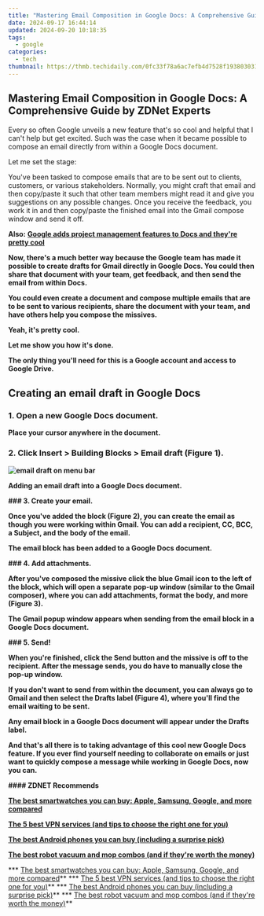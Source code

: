 ```yaml
---
title: "Mastering Email Composition in Google Docs: A Comprehensive Guide by ZDNet Experts"
date: 2024-09-17 16:44:14
updated: 2024-09-20 10:18:35
tags:
  - google
categories:
  - tech
thumbnail: https://thmb.techidaily.com/0fc33f78a6ac7efb4d7528f193803031f45ec9e70c0aa03967d621fbfa5bc6d6.jpg
---
```


## Mastering Email Composition in Google Docs: A Comprehensive Guide by ZDNet Experts

Every so often Google unveils a new feature that's so cool and helpful that I can't help but get excited. Such was the case when it became possible to compose an email directly from within a Google Docs document.

Let me set the stage:

You've been tasked to compose emails that are to be sent out to clients, customers, or various stakeholders. Normally, you might craft that email and then copy/paste it such that other team members might read it and give you suggestions on any possible changes. Once you receive the feedback, you work it in and then copy/paste the finished email into the Gmail compose window and send it off.

**Also:** [**Google adds project management features to Docs and they're pretty cool**](https://www.zdnet.com/article/google-adds-project-management-features-to-docs-and-its-pretty-cool/)

**Now, there's a much better way because the Google team has made it possible to create drafts for Gmail directly in Google Docs. You could then share that document with your team, get feedback, and then send the email from within Docs.**

**You could even create a document and compose multiple emails that are to be sent to various recipients, share the document with your team, and have others help you compose the missives.**

**Yeah, it's pretty cool.**

**Let me show you how it's done.**

**The only thing you'll need for this is a Google account and access to Google Drive.**

## **Creating an email draft in Google Docs**

### **1\. Open a new Google Docs document.** 

**Place your cursor anywhere in the document.**

### **2\. Click Insert > Building Blocks > Email draft (Figure 1).**

**![email draft on menu bar](https://www.zdnet.com/a/img/resize/6708cadf9696f563a35b8272080a1374fd34f1ed/2022/05/19/0b63aea7-8061-4920-b5c0-21adfc12b651/email1.jpg?auto=webp&width=1280)**

**Adding an email draft into a Google Docs document.**

**### 3\. Create your email.** 

**Once you've added the block (Figure 2), you can create the email as though you were working within Gmail. You can add a recipient, CC, BCC, a Subject, and the body of the email.** 

**The email block has been added to a Google Docs document.**

**### 4\. Add attachments.** 

**After you've composed the missive click the blue Gmail icon to the left of the block, which will open a separate pop-up window (similar to the Gmail composer), where you can add attachments, format the body, and more (Figure 3).**

**The Gmail popup window appears when sending from the email block in a Google Docs document.**

**### 5\. Send!**

**When you're finished, click the Send button and the missive is off to the recipient. After the message sends, you do have to manually close the pop-up window.**

**If you don't want to send from within the document, you can always go to Gmail and then select the Drafts label (Figure 4), where you'll find the email waiting to be sent.** 

**Any email block in a Google Docs document will appear under the Drafts label.**

**And that's all there is to taking advantage of this cool new Google Docs feature. If you ever find yourself needing to collaborate on emails or just want to quickly compose a message while working in Google Docs, now you can.**

**#### ZDNET Recommends**

**[The best smartwatches you can buy: Apple, Samsung, Google, and more compared](https://www.zdnet.com/article/best-smartwatch/ "The best smartwatches you can buy: Apple, Samsung, Google, and more compared")**

**[The 5 best VPN services (and tips to choose the right one for you)](https://www.zdnet.com/article/best-vpn/ "The 5 best VPN services (and tips to choose the right one for you)")**

**[The best Android phones you can buy (including a surprise pick)](https://www.zdnet.com/article/best-android-phone/ "The best Android phones you can buy (including a surprise pick)")**

**[The best robot vacuum and mop combos (and if they're worth the money)](https://www.zdnet.com/article/best-robot-vacuum-mop/ "The best robot vacuum and mop combos (and if they're worth the money)")**

*** [The best smartwatches you can buy: Apple, Samsung, Google, and more compared](https://www.zdnet.com/article/best-smartwatch/ "The best smartwatches you can buy: Apple, Samsung, Google, and more compared")**
*** [The 5 best VPN services (and tips to choose the right one for you)](https://www.zdnet.com/article/best-vpn/ "The 5 best VPN services (and tips to choose the right one for you)")**
*** [The best Android phones you can buy (including a surprise pick)](https://www.zdnet.com/article/best-android-phone/ "The best Android phones you can buy (including a surprise pick)")**
*** [The best robot vacuum and mop combos (and if they're worth the money)](https://www.zdnet.com/article/best-robot-vacuum-mop/ "The best robot vacuum and mop combos (and if they're worth the money)")**

<ins class="adsbygoogle"
     style="display:block"
     data-ad-format="autorelaxed"
     data-ad-client="ca-pub-7571918770474297"
     data-ad-slot="1223367746"></ins>



<ins class="adsbygoogle"
     style="display:block"
     data-ad-client="ca-pub-7571918770474297"
     data-ad-slot="8358498916"
     data-ad-format="auto"
     data-full-width-responsive="true"></ins>
